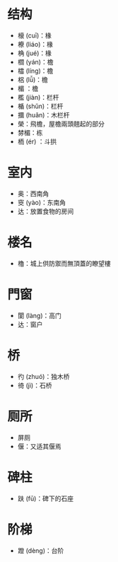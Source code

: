 # 结构
* 榱 (cuī)：椽
* 橑 (liáo)：椽
* 桷 (jué)：椽
* 櫩 (yán)：檐
* 櫺 (líng)：檐
* 梠 (lǚ)：檐
* 楣 ：檐
* 檻 (jiàn)：栏杆
* 楯 (shǔn)：栏杆
* 攌 (huǎn)：木栏杆
* 榮：飛檐，屋檐兩頭翹起的部分
* 棼楣：栋
* 栭 (ér) ：斗拱

# 室内
* 奥：西南角
* 窔 (yào)：东南角
* 达：放置食物的房间

# 楼名
* 櫓：城上供防禦而無頂蓋的瞭望樓

# 門窗
* 閬 (làng)：高门
* 达：窗户

# 桥
* 彴 (zhuó)：独木桥
* 徛 (jì)：石桥
# 厕所
* 屏厕
* 偃：又适其偃焉
# 碑柱
* 趺 (fū)：碑下的石座
# 阶梯
* 蹬 (dèng)：台阶